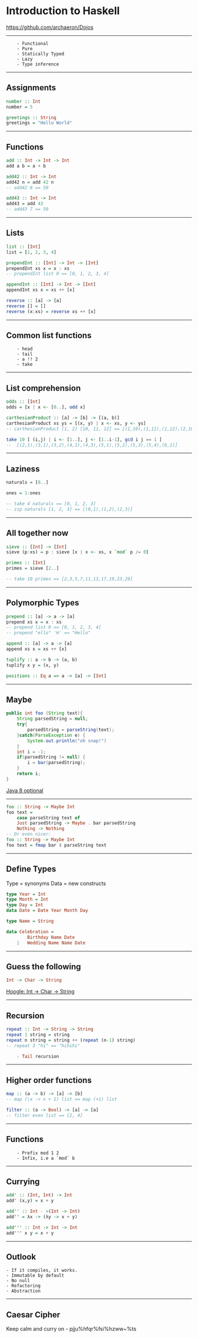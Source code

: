 # Introduction to Haskell

https://github.com/archaeron/Dojos

---
		- Functional
		- Pure
		- Statically Typed
		- Lazy
		- Type inference

---
## Assignments

```haskell
number :: Int
number = 5

greetings :: String
greetings = "Hello World"
```

---
## Functions

```haskell
add :: Int -> Int -> Int
add a b = a + b

add42 :: Int -> Int
add42 n = add 42 n
-- add42 8 == 50

add43 :: Int -> Int
add43 = add 43
-- add43 7 == 50
```

---
## Lists

```haskell
list :: [Int]
list = [1, 2, 3, 4]

prependInt :: [Int] -> Int -> [Int]
prependInt xs x = x : xs
-- prependInt list 0 == [0, 1, 2, 3, 4]

appendInt :: [Int] -> Int -> [Int]
appendInt xs x = xs ++ [x]

reverse :: [a] -> [a]  
reverse [] = []  
reverse (x:xs) = reverse xs ++ [x]   
```

---
## Common list functions

		- head
		- tail
		- a !! 2
		- take


---
## List comprehension
```haskell
odds :: [Int]
odds = [x | x <- [0..], odd x]

carthesianProduct :: [a] -> [b] -> [(a, b)]
carthesianProduct xs ys = [(x, y) | x <- xs, y <- ys]
-- carthesianProduct [1, 2] [10, 11, 12] == [(1,10),(1,11),(1,12),(2,10),(2,11),(2,12)]

take 10 [ (i,j) | i <- [1..], j <- [1..i-1], gcd i j == 1 ]
--  [(2,1),(3,1),(3,2),(4,1),(4,3),(5,1),(5,2),(5,3),(5,4),(6,1)]

```

---
## Laziness
```haskell
naturals = [0..]

ones = 1:ones

-- take 4 naturals == [0, 1, 2, 3]
-- zip naturals [1, 2, 3] == [(0,1),(1,2),(2,3)]
```

---
## All together now
```haskell
sieve :: [Int] -> [Int]
sieve (p:xs) = p : sieve [x | x <- xs, x `mod` p /= 0]

primes :: [Int]
primes = sieve [2..]

-- take 10 primes == [2,3,5,7,11,13,17,19,23,29]
```


---
## Polymorphic Types

```haskell
prepend :: [a] -> a -> [a]
prepend xs x = x : xs
-- prepend list 0 == [0, 1, 2, 3, 4]
-- prepend "ello" 'H' == "Hello"

append :: [a] -> a -> [a]
append xs x = xs ++ [x]

tuplify :: a -> b -> (a, b)
tuplify x y = (x, y)

positions :: Eq a => a -> [a] -> [Int]
```


---
## Maybe

```java
public int foo (String text){
	String parsedString = null;
	try{
		parsedString = parseString(text);
	}catch(ParseException e) {
		System.out.println("oh snap!")
	}
	int i = -1;
	if(parsedString != null) {
		i = bar(parsedString);
	}
	return i;
}

```
[Java 8 optional](http://www.oracle.com/technetwork/articles/java/java8-optional-2175753.html)


---
```haskell
foo :: String -> Maybe Int
foo text = 
	case parseString text of 
	Just parsedString -> Maybe . bar parsedString
	Nothing -> Nothing
-- Or even nicer:
foo :: String -> Maybe Int
foo text = fmap bar $ parseString text
```


---
## Define Types

Type = synonyms
Data = new constructs

```haskell
type Year = Int
type Month = Int
type Day = Int
data Date = Date Year Month Day

type Name = String

data Celebration = 
   		Birthday Name Date
   	| 	Wedding Name Name Date
```


---
## Guess the following

```haskell
Int -> Char -> String
```

[Hoogle: Int -> Char -> String](https://www.haskell.org/hoogle/?hoogle=Int+-%3E+Char+-%3E+String+-quickcheck)


---
## Recursion

```haskell
repeat :: Int -> String -> String
repeat 1 string = string
repeat n string = string ++ (repeat (n-1) string)
-- repeat 3 "hi" == "hihihi"

	- Tail recursion

```

---
## Higher order functions
```haskell
map :: (a -> b) -> [a] -> [b]
-- map (\x -> x + 1) list == map (+1) list

filter :: (a -> Bool) -> [a] -> [a]
-- filter even list == [2, 4]
```

---
## Functions

		- Prefix mod 1 2
		- Infix, i.e a `mod` b

---
## Currying

```haskell
add' :: (Int, Int) -> Int
add' (x,y) = x + y

add'' :: Int - >(Int -> Int)
add'' = λx -> (λy -> x + y)

add''' :: Int -> Int -> Int
add''' x y = x + y
```


---
## Outlook

    - If it compiles, it works.
    - Immutable by default
    - No null
    - Refactoring
    - Abstraction

---
## Caesar Cipher

Keep calm and curry on - pjju%hfqr%fsi%hzww~%ts